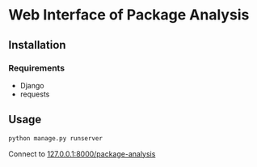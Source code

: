 # Web Interface of Package Analysis

## Installation

### Requirements
- Django
- requests

## Usage

```bash
python manage.py runserver
```

Connect to [127.0.0.1:8000/package-analysis](http://127.0.0.1:8000/package-analysis)
